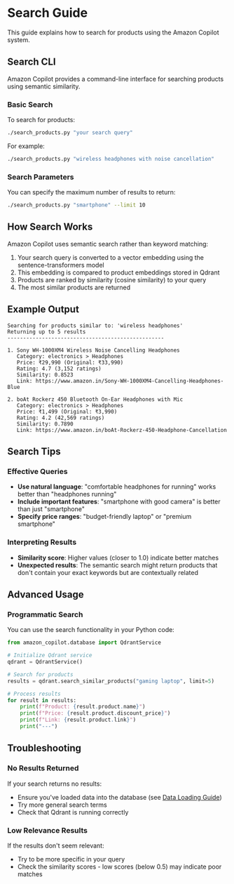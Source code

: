 # Search Guide

This guide explains how to search for products using the Amazon Copilot system.

## Search CLI

Amazon Copilot provides a command-line interface for searching products using semantic similarity.

### Basic Search

To search for products:

```bash
./search_products.py "your search query"
```

For example:

```bash
./search_products.py "wireless headphones with noise cancellation"
```

### Search Parameters

You can specify the maximum number of results to return:

```bash
./search_products.py "smartphone" --limit 10
```

## How Search Works

Amazon Copilot uses semantic search rather than keyword matching:

1. Your search query is converted to a vector embedding using the sentence-transformers model
2. This embedding is compared to product embeddings stored in Qdrant
3. Products are ranked by similarity (cosine similarity) to your query
4. The most similar products are returned

## Example Output

```
Searching for products similar to: 'wireless headphones'
Returning up to 5 results
--------------------------------------------------

1. Sony WH-1000XM4 Wireless Noise Cancelling Headphones
   Category: electronics > Headphones
   Price: ₹29,990 (Original: ₹33,990)
   Rating: 4.7 (3,152 ratings)
   Similarity: 0.8523
   Link: https://www.amazon.in/Sony-WH-1000XM4-Cancelling-Headphones-Blue

2. boAt Rockerz 450 Bluetooth On-Ear Headphones with Mic
   Category: electronics > Headphones
   Price: ₹1,499 (Original: ₹3,990)
   Rating: 4.2 (42,569 ratings)
   Similarity: 0.7890
   Link: https://www.amazon.in/boAt-Rockerz-450-Headphone-Cancellation
```

## Search Tips

### Effective Queries

- **Use natural language**: "comfortable headphones for running" works better than "headphones running"
- **Include important features**: "smartphone with good camera" is better than just "smartphone"
- **Specify price ranges**: "budget-friendly laptop" or "premium smartphone"

### Interpreting Results

- **Similarity score**: Higher values (closer to 1.0) indicate better matches
- **Unexpected results**: The semantic search might return products that don't contain your exact keywords but are contextually related

## Advanced Usage

### Programmatic Search

You can use the search functionality in your Python code:

```python
from amazon_copilot.database import QdrantService

# Initialize Qdrant service
qdrant = QdrantService()

# Search for products
results = qdrant.search_similar_products("gaming laptop", limit=5)

# Process results
for result in results:
    print(f"Product: {result.product.name}")
    print(f"Price: {result.product.discount_price}")
    print(f"Link: {result.product.link}")
    print("---")
```

## Troubleshooting

### No Results Returned

If your search returns no results:

- Ensure you've loaded data into the database (see [Data Loading Guide](data_loading.md))
- Try more general search terms
- Check that Qdrant is running correctly

### Low Relevance Results

If the results don't seem relevant:

- Try to be more specific in your query
- Check the similarity scores - low scores (below 0.5) may indicate poor matches
